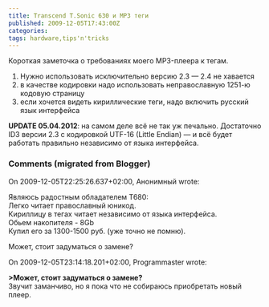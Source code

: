```yaml
---
title: Transcend T.Sonic 630 и MP3 теги
published: 2009-12-05T17:43:00Z
categories: 
tags: hardware,tips'n'tricks
---
```


Короткая заметочка о требованиях моего MP3-плеера к тегам.
<ol><li>Нужно использовать исключительно версию 2.3 — 2.4 не хавается</li><li>в качестве кодировки надо использовать неправославную 1251-ю кодовую страницу</li><li>если хочется видеть кириллические теги, надо включить русский язык интерфейса</li></ol>
<b>UPDATE 05.04.2012</b>: на самом деле всё не так уж печально. Достаточно ID3 версии 2.3 с кодировкой UTF-16 (Little Endian) — и всё будет работать правильно независимо от языка интерфейса.


<h3 id='hakyll-convert-comments-title'>Comments (migrated from Blogger)</h3>
<div class='hakyll-convert-comment'>
<p class='hakyll-convert-comment-date'>On 2009-12-05T22:25:26.637+02:00, Анонимный wrote:</p>
<p class='hakyll-convert-comment-body'>
Являюсь радостным обладателем T680:<br/>
Легко читает православный юникод.<br/>
Кириллицу в тегах читает независимо от языка интерфейса.<br/>
Обьем накопителя - 8Gb<br/>
Купил его за 1300-1500 руб. (уже точно не помню).

Может, стоит задуматься о замене?
</p>
</div>

<div class='hakyll-convert-comment'>
<p class='hakyll-convert-comment-date'>On 2009-12-05T23:14:18.201+02:00, Programmaster wrote:</p>
<p class='hakyll-convert-comment-body'>
<b>&gt;Может, стоит задуматься о замене?</b><br/>
Звучит заманчиво, но я пока что не собираюсь приобретать новый плеер.
</p>
</div>



